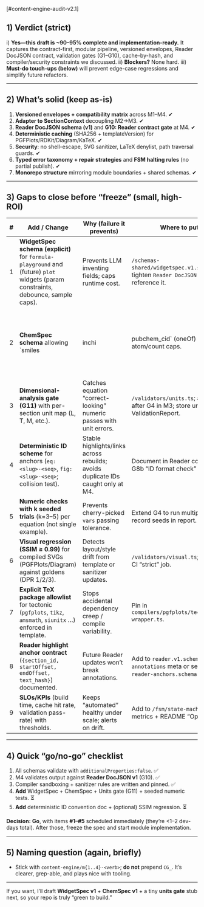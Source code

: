 \[#content-engine-audit-v2.1]

## 1) Verdict (strict)

i) **Yes—this draft is \~90–95% complete and implementation-ready.** It captures the contract-first, modular pipeline, versioned envelopes, Reader DocJSON contract, validation gates (G1–G10), cache-by-hash, and compiler/security constraints we discussed.&#x20;
ii) **Blockers?** None hard.
iii) **Must-do touch-ups (below)** will prevent edge-case regressions and simplify future refactors.

---

## 2) What’s solid (keep as-is)

1. **Versioned envelopes + compatibility matrix** across M1–M4. ✔&#x20;
2. **Adapter to SectionContext** decoupling M2→M3. ✔&#x20;
3. **Reader DocJSON schema (v1)** and **G10: Reader contract gate** at M4. ✔&#x20;
4. **Deterministic caching** (SHA256 + templateVersion) for PGFPlots/RDKit/Diagram/KaTeX. ✔&#x20;
5. **Security**: no shell-escape, SVG sanitizer, LaTeX denylist, path traversal guards. ✔&#x20;
6. **Typed error taxonomy + repair strategies** and **FSM halting rules** (no partial publish). ✔&#x20;
7. **Monorepo structure** mirroring module boundaries + shared schemas. ✔&#x20;

---

## 3) Gaps to close before “freeze” (small, high-ROI)

|  # | Add / Change                                                                                                                      | Why (failure it prevents)                                                        | Where to put it                                                                                 |                                                               |                                                                                                           |
| -: | --------------------------------------------------------------------------------------------------------------------------------- | -------------------------------------------------------------------------------- | ----------------------------------------------------------------------------------------------- | ------------------------------------------------------------- | --------------------------------------------------------------------------------------------------------- |
|  1 | **WidgetSpec schema (explicit)** for `formula-playground` and (future) `plot` widgets (param constraints, debounce, sample caps). | Prevents LLM inventing fields; caps runtime cost.                                | `/schemas-shared/widgetspec.v1.schema.json`; tighten `Reader DocJSON` to reference it.          |                                                               |                                                                                                           |
|  2 | **ChemSpec schema** allowing \`smiles                                                                                             | inchi                                                                            | pubchem\_cid\` (oneOf) + atom/count caps.                                                       | RDKit parse fallback paths become explicit; fewer hard fails. | `/schemas-shared/chemspec.v1.schema.json`; have M3 emit ChemSpec, M4 dereference to `smiles` for Reader.  |
|  3 | **Dimensional-analysis gate (G11)** with per-section unit map (L, T, M, etc.).                                                    | Catches equation “correct-looking” numeric passes with unit errors.              | `/validators/units.ts`; add G11 after G4 in M3; store unit map in ValidationReport.             |                                                               |                                                                                                           |
|  4 | **Deterministic ID scheme** for anchors (`eq:<slug>-<seq>`, `fig:<slug>-<seq>`; collision test).                                  | Stable highlights/links across rebuilds; avoids duplicate IDs caught only at M4. | Document in Reader contract; add G8b “ID format check” in M4.                                   |                                                               |                                                                                                           |
|  5 | **Numeric checks with k seeded trials** (k=3–5) per equation (not single example).                                                | Prevents cherry-picked `vars` passing tolerance.                                 | Extend G4 to run multiple seeds; record seeds in report.                                        |                                                               |                                                                                                           |
|  6 | **Visual regression (SSIM ≥ 0.99)** for compiled SVGs (PGFPlots/Diagram) against goldens (DPR 1/2/3).                             | Detects layout/style drift from template or sanitizer updates.                   | `/validators/visual.ts`; optional in CI “strict” job.                                           |                                                               |                                                                                                           |
|  7 | **Explicit TeX package allowlist** for tectonic (`pgfplots`, `tikz`, `amsmath`, `siunitx` …) enforced in template.                | Stops accidental dependency creep / compile variability.                         | Pin in `compilers/pgfplots/tectonic-wrapper.ts`.                                                |                                                               |                                                                                                           |
|  8 | **Reader highlight anchor contract** (`{section_id, startOffset, endOffset, text_hash}`) documented.                              | Future Reader updates won’t break annotations.                                   | Add to `reader.v1.schema.json` as `annotations` meta or separate `reader-anchors.schema.json`.  |                                                               |                                                                                                           |
|  9 | **SLOs/KPIs** (build time, cache hit rate, validation pass-rate) with thresholds.                                                 | Keeps “automated” healthy under scale; alerts on drift.                          | Add to `/fsm/state-machine.ts` metrics + README “Ops”.                                          |                                                               |                                                                                                           |

---

## 4) Quick “go/no-go” checklist

1. All schemas validate with `additionalProperties:false`. ✅&#x20;
2. M4 validates output against **Reader DocJSON v1** (G10). ✅&#x20;
3. Compiler sandboxing + sanitizer rules are written and pinned. ✅&#x20;
4. **Add** WidgetSpec + ChemSpec + Units gate (G11) + seeded numeric tests. ⏳
5. **Add** deterministic ID convention doc + (optional) SSIM regression. ⏳

**Decision:** **Go**, with items **#1–#5** scheduled immediately (they’re <1–2 dev-days total). After those, freeze the spec and start module implementation.

---

## 5) Naming question (again, briefly)

* Stick with `content-engine/m{1..4}-<verb>`; **do not** prepend `CG_`. It’s clearer, grep-able, and plays nice with tooling.&#x20;

---

If you want, I’ll draft **WidgetSpec v1** + **ChemSpec v1** + a tiny **units gate** stub next, so your repo is truly “green to build.”
